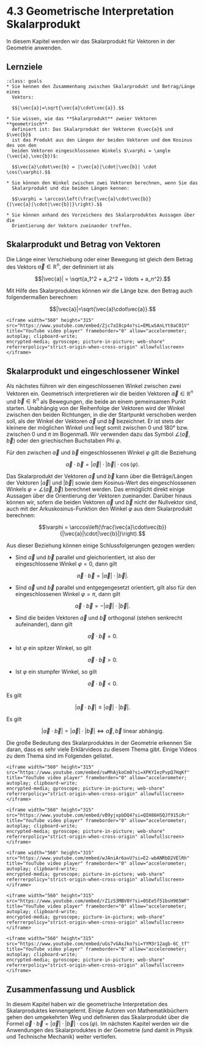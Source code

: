 # 4.3 Geometrische Interpretation Skalarprodukt

In diesem Kapitel werden wir das Skalarprodukt für Vektoren in der Geometrie
anwenden.

## Lernziele

```{admonition} Lernziele 
:class: goals
* Sie kennen den Zusammenhang zwischen Skalarprodukt und Betrag/Länge eines
  Vektors: 

  $$|\vec{a}|=\sqrt{\vec{a}\cdot\vec{a}}.$$

* Sie wissen, wie das **Skalarprodukt** zweier Vektoren **geometrisch**
  definiert ist: Das Skalarprodukt der Vektoren $\vec{a}$ und $\vec{b}$
  ist das Produkt aus den Längen der beiden Vektoren und dem Kosinus des von den
  beiden Vektoren eingeschlossenen Winkels $\varphi = \angle (\vec{a},\vec{b})$:

  $$\vec{a}\cdot\vec{b} = |\vec{a}|\cdot|\vec{b}| \cdot \cos(\varphi).$$

* Sie können den Winkel zwischen zwei Vektoren berechnen, wenn Sie das
  Skalarprodukt und die beiden Längen kennen:

  $$\varphi = \arccos\left(\frac{\vec{a}\cdot\vec{b}}{|\vec{a}|\cdot|\vec{b}|}\right).$$

* Sie können anhand des Vorzeichens des Skalarproduktes Aussagen über die
  Orientierung der Vektorn zueinander treffen.
```

## Skalarprodukt und Betrag von Vektoren

Die Länge einer Verschiebung oder einer Bewegung ist gleich dem Betrag des
Vektors $\vec{a}\in\mathbb{R}^n$, der defininiert ist als

$$|\vec{a}| = \sqrt{a_1^2 + a_2^2 + \ldots + a_n^2}.$$

Mit Hilfe des Skalarproduktes können wir die Länge bzw. den Betrag auch
folgendermaßen berechnen:

$$|\vec{a}|=\sqrt{\vec{a}\cdot\vec{a}}.$$

```{dropdown} Video "Zusammenhang Skalarprodukt und Länge Vektor" von Mathehoch13
<iframe width="560" height="315" src="https://www.youtube.com/embed/Zjc7aI8cp4o?si=EMLwSAnLYt8aC01V" 
title="YouTube video player" frameborder="0" allow="accelerometer; autoplay; clipboard-write; 
encrypted-media; gyroscope; picture-in-picture; web-share" referrerpolicy="strict-origin-when-cross-origin" allowfullscreen></iframe>
```

## Skalarprodukt und eingeschlossener Winkel

Als nächstes führen wir den eingeschlossenen Winkel zwischen zwei Vektoren ein.
Geometrisch interpretieren wir die beiden Vektoren $\vec{a}\in\mathbb{R}^n$ und
$\vec{b}\in\mathbb{R}^n$ als Bewegungen, die beide an einem gemeinsamen Punkt
starten. Unabhängig von der Reihenfolge der Vektoren wird der Winkel zwischen
den beiden Richtungen, in die der Startpunkt verschoben werden soll, als der
Winkel der Vektoren $\vec{a}$ und $\vec{b}$ bezeichnet. Er ist stets der
kleinere der möglichen Winkel und liegt somit zwischen 0 und 180° bzw. zwischen
0 und $\pi$ im Bogenmaß. Wir verwenden dazu das Symbol $\angle
(\vec{a},\vec{b})$ oder den griechischen Buchstaben Phi $\varphi$.

Für den zwischen $\vec{a}$ und $\vec{b}$ eingeschlossenen Winkel $\varphi$ gilt
die Beziehung

$$\vec{a}\cdot\vec{b} = |\vec{a}|\cdot|\vec{b}| \cdot \cos(\varphi).$$

Das Skalarprodukt der Vektoren $\vec{a}$ und $\vec{b}$ kann über die
Beträge/Längen der Vektoren $|\vec{a}|$ und $|\vec{b}|$ sowie dem Kosinus-Wert
des eingeschlossenen Winkels $\varphi = \angle (\vec{a},\vec{b})$ berechnet
werden. Das ermöglicht direkt einige Aussagen über die Orientierung der Vektoren
zueinander. Darüber hinaus können wir, sofern die beiden Vektoren $\vec{a}$ und
$\vec{b}$ nicht der Nullvektor sind, auch mit der Arkuskosinus-Funktion den
Winkel $\varphi$ aus dem Skalarprodukt berechnen:

$$\varphi =
\arccos\left(\frac{\vec{a}\cdot\vec{b}}{|\vec{a}|\cdot|\vec{b}|}\right).$$

Aus dieser Beziehung können einige Schlussfolgerungen gezogen werden:

* Sind $\vec{a}$ und $\vec{b}$ parallel und gleichorientiert, ist also der
  eingeschlossene Winkel $\varphi = 0$, dann gilt

$$\vec{a}\cdot\vec{b} = |\vec{a}| \cdot |\vec{b}|.$$

* Sind $\vec{a}$ und $\vec{b}$ parallel und entgegengesetzt orientiert, gilt
  also für den eingeschlossenen Winkel $\varphi = \pi$, dann gilt

$$\vec{a}\cdot\vec{b} = - |\vec{a}| \cdot |\vec{b}|.$$

* Sind die beiden Vektoren $\vec{a}$ und $\vec{b}$ orthogonal (stehen senkrecht
  aufeinander), dann gilt

$$\vec{a}\cdot\vec{b} = 0.$$

* Ist $\varphi$ ein spitzer Winkel, so gilt

$$\vec{a}\cdot\vec{b} > 0.$$

* Ist $\varphi$ ein stumpfer Winkel, so gilt

$$\vec{a}\cdot\vec{b} < 0.$$

Es gilt

$$|\vec{a}\cdot\vec{b}| \leq |\vec{a}| \cdot |\vec{b}|.$$

Es gilt

$$|\vec{a}\cdot\vec{b}| = |\vec{a}| \cdot |\vec{b}| \Leftrightarrow \vec{a},
\vec{b} \text{ linear abhängig}.$$

Die große Bedeutung des Skalarproduktes in der Geometrie erkennen Sie daran, dass es sehr viele Erklärvideos zu diesem Thema gibt. Einige Videos zu dem Thema sind im Folgenden gelistet.

```{dropdown} Video "geometrische Interpretation Skalarprodukt" von Visual X
<iframe width="560" height="315" src="https://www.youtube.com/embed/swMhAjkoCm0?si=XPKYIezPvpQ7HqKf" 
title="YouTube video player" frameborder="0" allow="accelerometer; autoplay; clipboard-write; 
encrypted-media; gyroscope; picture-in-picture; web-share" referrerpolicy="strict-origin-when-cross-origin" allowfullscreen></iframe>
```

```{dropdown} Video "Winkel zwischen zwei Vektoren" von Mathematrick
<iframe width="560" height="315" src="https://www.youtube.com/embed/vB9yjxpbDQ4?si=QIH86HSQJf915iRr" 
title="YouTube video player" frameborder="0" allow="accelerometer; autoplay; clipboard-write; 
encrypted-media; gyroscope; picture-in-picture; web-share" referrerpolicy="strict-origin-when-cross-origin" allowfullscreen></iframe>
```

```{dropdown} Video "Standard Skalarprodukt Einfach Erklärt" von MathePeter
<iframe width="560" height="315" src="https://www.youtube.com/embed/wJAniAr6avU?si=E2-wbANRbD2VElRh" 
title="YouTube video player" frameborder="0" allow="accelerometer; autoplay; clipboard-write; 
encrypted-media; gyroscope; picture-in-picture; web-share" referrerpolicy="strict-origin-when-cross-origin" allowfullscreen></iframe>
```

```{dropdown} Video "Skalarprodukt Teil 2 |  Erklärung & Bedeutung" von Einfach Mathe!
<iframe width="560" height="315" src="https://www.youtube.com/embed/rZ1zS3MBV0Y?si=0SEe5f51bsH965WF" 
title="YouTube video player" frameborder="0" allow="accelerometer; autoplay; clipboard-write; 
encrypted-media; gyroscope; picture-in-picture; web-share" referrerpolicy="strict-origin-when-cross-origin" allowfullscreen></iframe>
```

```{dropdown} Video "Skalarprodukt II" von Mathematische Methoden 
<iframe width="560" height="315" src="https://www.youtube.com/embed/uGs7vGAxJko?si=YYM3r12agb-6C_tf" 
title="YouTube video player" frameborder="0" allow="accelerometer; autoplay; clipboard-write; 
encrypted-media; gyroscope; picture-in-picture; web-share" referrerpolicy="strict-origin-when-cross-origin" allowfullscreen></iframe>
```

## Zusammenfassung und Ausblick

In diesem Kapitel haben wir die geometrische Interpretation des Skalarproduktes
kennengelernt. Einige Autoren von Mathematikbüchern gehen den umgekehrten Weg
und definieren das Skalarprodukt über die Formel $\vec{a}\cdot\vec{b} =
|\vec{a}|\cdot|\vec{b}| \cdot \cos(\varphi)$. Im nächsten Kapitel werden wir die
Anwendungen des Skalarproduktes in der Geometrie (und damit in Physik und
Technische Mechanik) weiter vertiefen.
